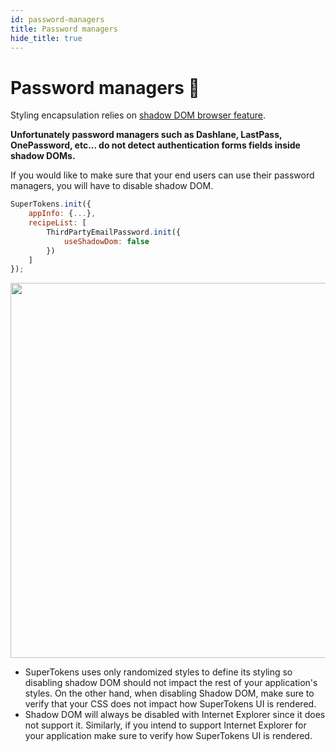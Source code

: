 ```yaml
---
id: password-managers
title: Password managers
hide_title: true
---
```


# Password managers 🔑


Styling encapsulation relies on <a href="https://developer.mozilla.org/en-US/docs/Web/Web_Components/Using_shadow_DOM" target="_blank" rel="noreferer noopener">shadow DOM browser feature</a>. 

**Unfortunately password managers such as Dashlane, LastPass, OnePassword, etc... do not detect authentication forms fields inside shadow DOMs.**

 If you would like to make sure that your end users can use their password managers, you will have to disable shadow DOM. 



<!--DOCUSAURUS_CODE_TABS-->
<!--ReactJS-->
```js
SuperTokens.init({
    appInfo: {...},
    recipeList: [
        ThirdPartyEmailPassword.init({
            useShadowDom: false
        })
    ]
});
```
<!--END_DOCUSAURUS_CODE_TABS-->

<img width="600px" src="/docs/static/assets/emailpassword/password-manager.png" />


<div class="specialNote" style="margin-bottom: 20px">

- SuperTokens uses only randomized styles to define its styling so disabling shadow DOM  should not impact the rest of your application's styles. On the other hand, when disabling Shadow DOM, make sure to verify that your CSS does not impact how SuperTokens UI is rendered.
- Shadow DOM will always be disabled with Internet Explorer since it does not support it. Similarly, if you intend to support Internet Explorer for your application make sure to verify how SuperTokens UI is rendered.
</div>

